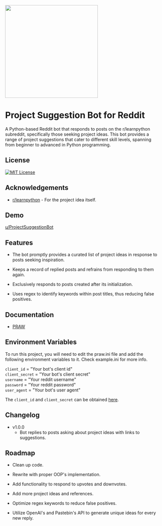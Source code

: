 
<img src="https://i.ibb.co/Y8RLWzB/pic.pngo" height="300">


# Project Suggestion Bot for Reddit

A Python-based Reddit bot that responds to posts on the r/learnpython subreddit, specifically those seeking project ideas. This bot provides a range of project suggestions that cater to different skill levels, spanning from beginner to advanced in Python programming. 


## License

[![MIT License](https://img.shields.io/badge/License-MIT-green.svg)](https://choosealicense.com/licenses/mit/)


## Acknowledgements

 - [r/learnpython](https://www.reddit.com/r/learnpython/) - For the project idea itself.



## Demo

[u/ProjectSuggestionBot](https://www.reddit.com/user/ProjectSuggestionBot)


## Features

- The bot promptly provides a curated list of project ideas in response to posts seeking inspiration.

- Keeps a record of replied posts and refrains from responding to them again.

- Exclusively responds to posts created after its initialization.

- Uses regex to identify keywords within post titles, thus reducing false positives.


## Documentation

 - [PRAW](https://praw.readthedocs.io/en/stable/)


## Environment Variables

To run this project, you will need to edit the praw.ini file and add the following environment variables to it. Check example.ini for more info.

`client_id` = "Your bot's client id"   
`client_secret` = "Your bot's client secret"  
`username` = "Your reddit username"  
`password` = "Your reddit password"  
`user_agent` = "Your bot's user agent"

The `client_id` and `client_secret` can be obtained [here](https://www.reddit.com/prefs/apps).

## Changelog

* v1.0.0
    * Bot replies to posts asking about project ideas with links to suggestions.

## Roadmap

- Clean up code.

- Rewrite with proper OOP's implementation.

- Add functionality to respond to upvotes and downvotes.

- Add more project ideas and references.

- Optimize regex keywords to reduce false positives.

- Utilize OpenAI's and Pastebin's API to generate unique ideas for every new reply. 

